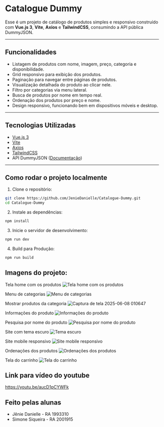 # Catalogue Dummy

Esse é um projeto de catálogo de produtos simples e responsivo construído com **Vue.js 3**, **Vite**, **Axios** e **TailwindCSS**, consumindo a API pública DummyJSON.

---

## Funcionalidades

- Listagem de produtos com nome, imagem, preço, categoria e disponibilidade.
- Grid responsivo para exibição dos produtos.
- Paginação para navegar entre páginas de produtos.
- Visualização detalhada do produto ao clicar nele.
- Filtro por categorias via menu lateral.
- Busca de produtos por nome em tempo real.
- Ordenação dos produtos por preço e nome.
- Design responsivo, funcionando bem em dispositivos móveis e desktop.

---

## Tecnologias Utilizadas

- [Vue.js 3](https://vuejs.org/)
- [Vite](https://vitejs.dev/)
- [Axios](https://axios-http.com/)
- [TailwindCSS](https://tailwindcss.com/)
- API DummyJSON ([Documentação](https://dummyjson.com/))

---

## Como rodar o projeto localmente

1. Clone o repositório:

```bash
git clone https://github.com/JenieDanielle/Catalogue-Dummy.git
cd Catalogue-Dummy
```

2. Instale as dependências:

```bash
npm install
```

3. Inicie o servidor de desenvolvimento:

```bash
npm run dev
```

4. Build para Produção:

```bash
npm run build
```


## Imagens do projeto:
Tela home com os produtos
![Tela home com os produtos](https://github.com/user-attachments/assets/48a26c32-efc3-4ef0-b788-b33e13f47b68)

Menu de categorias
![Menu de categorias](https://github.com/user-attachments/assets/185acec0-6b35-4e59-a4fa-78620e61c2af)

Mostrar produtos da categoria
![Captura de tela 2025-06-08 010647](https://github.com/user-attachments/assets/2fd36d21-002b-42a1-b641-72a9cb4ee7f5)

Informações do produto
![Informações do produto](https://github.com/user-attachments/assets/e1678787-e042-40d3-89b8-4e1034f5a291)

Pesquisa por nome do produto
![Pesquisa por nome do produto](https://github.com/user-attachments/assets/38e4e068-89f8-4018-9d14-59b759a60127)

Site com tema escuro
![Tema escuro](https://github.com/user-attachments/assets/1fed31b4-c899-46c2-97ba-82816ede9399)

Site mobile responsivo
![Site mobile responsivo](https://github.com/user-attachments/assets/ea7f6ea5-39df-4154-8113-11948e7e5819)

Ordenações dos produtos
![Ordenações dos produtos](https://github.com/user-attachments/assets/75c8799d-1984-495d-b489-ab2d90e68df8)

Tela do carrinho
![Tela do carrinho](https://github.com/user-attachments/assets/3f0aafae-dbba-428a-b0ef-55cffc05fb41)

## Link para vídeo do youtube
https://youtu.be/aucD1pCYWFk

## Feito pelas alunas
- Jênie Danielle - RA 1993310
- Simone Siqueira - RA 2001915
